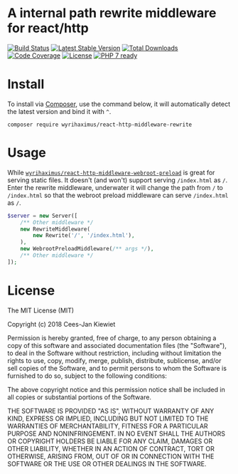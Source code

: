 # A internal path rewrite middleware for react/http

[![Build Status](https://travis-ci.com/WyriHaximus/reactphp-http-middleware-rewrite.svg?branch=master)](https://travis-ci.com/WyriHaximus/reactphp-http-middleware-rewrite)
[![Latest Stable Version](https://poser.pugx.org/WyriHaximus/react-http-middleware-rewrite/v/stable.png)](https://packagist.org/packages/WyriHaximus/react-http-middleware-rewrite)
[![Total Downloads](https://poser.pugx.org/WyriHaximus/react-http-middleware-rewrite/downloads.png)](https://packagist.org/packages/WyriHaximus/react-http-middleware-rewrite)
[![Code Coverage](https://scrutinizer-ci.com/g/WyriHaximus/reactphp-http-middleware-rewrite/badges/coverage.png?b=master)](https://scrutinizer-ci.com/g/WyriHaximus/reactphp-http-middleware-rewrite/?branch=master)
[![License](https://poser.pugx.org/WyriHaximus/react-http-middleware-rewrite/license.png)](https://packagist.org/packages/WyriHaximus/react-http-middleware-rewrite)
[![PHP 7 ready](http://php7ready.timesplinter.ch/WyriHaximus/reactphp-http-middleware-rewrite/badge.svg)](https://travis-ci.com/WyriHaximus/reactphp-http-middleware-rewrite)

# Install

To install via [Composer](http://getcomposer.org/), use the command below, it will automatically detect the latest version and bind it with `^`.

```
composer require wyrihaximus/react-http-middleware-rewrite
```

# Usage

While [`wyrihaximus/react-http-middleware-webroot-preload`](https://github.com/WyriHaximus/reactphp-http-middleware-webroot-preload)
is great for serving static files. It doesn't (and won't) support serving `/index.html` as `/`. Enter the rewrite middleware,
underwater it will change the path from `/` to `/index.html`  so that the webroot preload middleware can serve `/index.html` as `/`.

```php
$server = new Server([
    /** Other middleware */
    new RewriteMiddleware(
        new Rewrite('/', '/index.html'),
    ),
    new WebrootPreloadMiddleware(/** args */),
    /** Other middleware */
]);
```

# License

The MIT License (MIT)

Copyright (c) 2018 Cees-Jan Kiewiet

Permission is hereby granted, free of charge, to any person obtaining a copy
of this software and associated documentation files (the "Software"), to deal
in the Software without restriction, including without limitation the rights
to use, copy, modify, merge, publish, distribute, sublicense, and/or sell
copies of the Software, and to permit persons to whom the Software is
furnished to do so, subject to the following conditions:

The above copyright notice and this permission notice shall be included in all
copies or substantial portions of the Software.

THE SOFTWARE IS PROVIDED "AS IS", WITHOUT WARRANTY OF ANY KIND, EXPRESS OR
IMPLIED, INCLUDING BUT NOT LIMITED TO THE WARRANTIES OF MERCHANTABILITY,
FITNESS FOR A PARTICULAR PURPOSE AND NONINFRINGEMENT. IN NO EVENT SHALL THE
AUTHORS OR COPYRIGHT HOLDERS BE LIABLE FOR ANY CLAIM, DAMAGES OR OTHER
LIABILITY, WHETHER IN AN ACTION OF CONTRACT, TORT OR OTHERWISE, ARISING FROM,
OUT OF OR IN CONNECTION WITH THE SOFTWARE OR THE USE OR OTHER DEALINGS IN THE
SOFTWARE.
